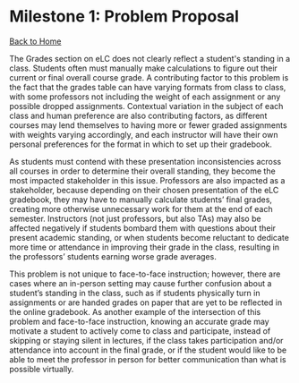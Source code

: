 # Milestone 1: Problem Proposal
[Back to Home](https://matzomt.github.io/csci4800/)

The Grades section on eLC does not clearly reflect a student's standing in a class. Students often must manually make calculations to figure out their current or final overall course grade. A contributing factor to this problem is the fact that the grades table can have varying formats from class to class, with some professors not including the weight of each assignment or any possible dropped assignments. Contextual variation in the subject of each class and human preference are also contributing factors, as different courses may lend themselves to having more or fewer graded assignments with weights varying accordingly, and each instructor will have their own personal preferences for the format in which to set up their gradebook. 

As students must contend with these presentation inconsistencies across all courses in order to determine their overall standing, they become the most impacted stakeholder in this issue. Professors are also impacted as a stakeholder, because depending on their chosen presentation of the eLC gradebook, they may have to manually calculate students’ final grades, creating more otherwise unnecessary work for them at the end of each semester. Instructors (not just professors, but also TAs) may also be affected negatively if students bombard them with questions about their present academic standing, or when students become reluctant to dedicate more time or attendance in improving their grade in the class, resulting in the professors’ students earning worse grade averages.

This problem is not unique to face-to-face instruction; however, there are cases where an in-person setting may cause further confusion about a student’s standing in the class, such as if students physically turn in assignments or are handed grades on paper that are yet to be reflected in the online gradebook. As another example of the intersection of this problem and face-to-face instruction, knowing an accurate grade may motivate a student to actively come to class and participate, instead of skipping or staying silent in lectures, if the class takes participation and/or attendance into account in the final grade, or if the student would like to be able to meet the professor in person for better communication than what is possible virtually.

